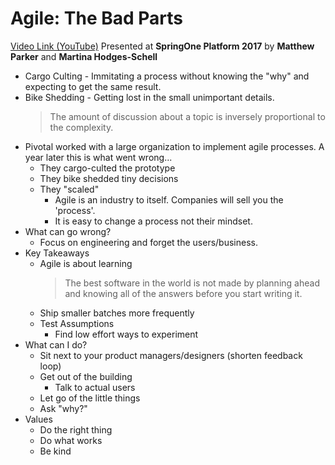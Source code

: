 # Agile: The Bad Parts

[Video Link (YouTube)](https://www.youtube.com/watch?v=XPrJW6f1C4Y)
Presented at **SpringOne Platform 2017** by **Matthew Parker** and **Martina Hodges-Schell**

  * Cargo Culting - Immitating a process without knowing the "why" and expecting to get the same result.
  * Bike Shedding - Getting lost in the small unimportant details.
    > The amount of discussion about a topic is inversely proportional to the complexity.
  * Pivotal worked with a large organization to implement agile processes. A year later 
    this is what went wrong...
    * They cargo-culted the prototype
    * They bike shedded tiny decisions
    * They "scaled"
      * Agile is an industry to itself. Companies will sell you the 'process'.
      * It is easy to change a process not their mindset.
  * What can go wrong?
    * Focus on engineering and forget the users/business.
  * Key Takeaways
    * Agile is about learning
      > The best software in the world is not made by planning ahead and knowing all of the
        answers before you start writing it.
    * Ship smaller batches more frequently
    * Test Assumptions
      * Find low effort ways to experiment
  * What can I do?
    * Sit next to your product managers/designers (shorten feedback loop)
    * Get out of the building
      * Talk to actual users
    * Let go of the little things
    * Ask "why?"
  * Values
    * Do the right thing
    * Do what works
    * Be kind